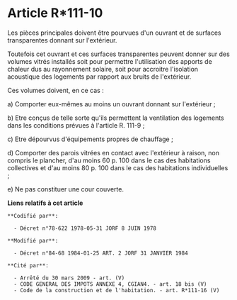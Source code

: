 # Article R*111-10

Les pièces principales doivent être pourvues d'un ouvrant et de surfaces transparentes donnant sur l'extérieur.

Toutefois cet ouvrant et ces surfaces transparentes peuvent donner sur des volumes vitrés installés soit pour permettre
l'utilisation des apports de chaleur dus au rayonnement solaire, soit pour accroitre l'isolation acoustique des logements par
rapport aux bruits de l'extérieur.

Ces volumes doivent, en ce cas :

a) Comporter eux-mêmes au moins un ouvrant donnant sur l'extérieur ;

b) Etre conçus de telle sorte qu'ils permettent la ventilation des logements dans les conditions prévues à l'article R.
111-9 ;

c) Etre dépourvus d'équipements propres de chauffage ;

d) Comporter des parois vitrées en contact avec l'extérieur à raison, non compris le plancher, d'au moins 60 p. 100 dans le
cas des habitations collectives et d'au moins 80 p. 100 dans le cas des habitations individuelles ;

e) Ne pas constituer une cour couverte.

**Liens relatifs à cet article**

	**Codifié par**:

	  - Décret n°78-622 1978-05-31 JORF 8 JUIN 1978

	**Modifié par**:

	  - Décret n°84-68 1984-01-25 ART. 2 JORF 31 JANVIER 1984

	**Cité par**:

	  - Arrêté du 30 mars 2009 - art. (V)
	  - CODE GENERAL DES IMPOTS ANNEXE 4, CGIAN4. - art. 18 bis (V)
	  - Code de la construction et de l'habitation. - art. R*111-16 (V)
